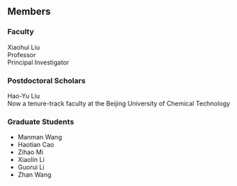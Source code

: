## Members 
### Faculty 


Xiaohui Liu\
Professor \
Principal Investigator 

### Postdoctoral Scholars
Hao-Yu Liu \
Now a tenure-track faculty at the Beijing University of Chemical Technology

### Graduate Students
- Manman Wang
- Haotian Cao
- Zihao Mi
- Xiaolin Li
- Guorui Li 
- Zhan Wang 

